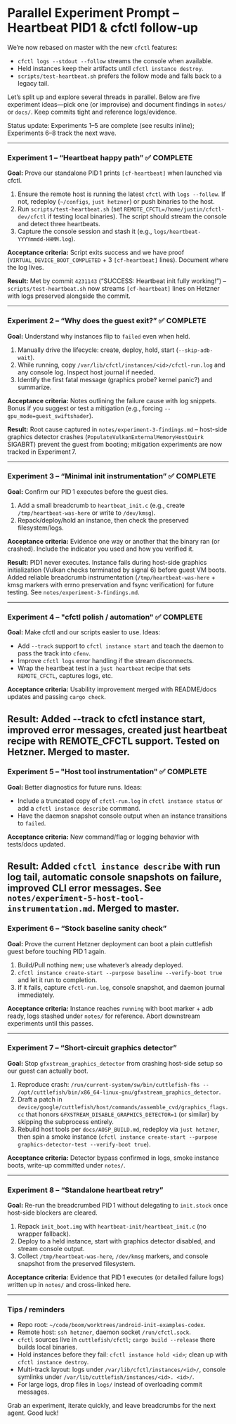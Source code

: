 # Parallel Experiment Prompt – Heartbeat PID1 & cfctl follow-up

We’re now rebased on master with the new `cfctl` features:
* `cfctl logs --stdout --follow` streams the console when available.
* Held instances keep their artifacts until `cfctl instance destroy`.
* `scripts/test-heartbeat.sh` prefers the follow mode and falls back to a legacy tail.

Let’s split up and explore several threads in parallel. Below are five experiment ideas—pick one (or improvise) and document findings in `notes/` or `docs/`. Keep commits tight and reference logs/evidence.

Status update: Experiments 1–5 are complete (see results inline); Experiments 6–8 track the next wave.

---

### Experiment 1 – “Heartbeat happy path” ✅ COMPLETE
**Goal:** Prove our standalone PID 1 prints `[cf-heartbeat]` when launched via cfctl.
1. Ensure the remote host is running the latest `cfctl` with `logs --follow`. If not, redeploy (`~/configs`, `just hetzner`) or push binaries to the host.
2. Run `scripts/test-heartbeat.sh` (set `REMOTE_CFCTL=/home/justin/cfctl-dev/cfctl` if testing local binaries). The script should stream the console and detect three heartbeats.
3. Capture the console session and stash it (e.g., `logs/heartbeat-YYYYmmdd-HHMM.log`).

**Acceptance criteria:** Script exits success and we have proof (`VIRTUAL_DEVICE_BOOT_COMPLETED` + 3 `[cf-heartbeat]` lines). Document where the log lives.

**Result:** Met by commit `4231143` (“SUCCESS: Heartbeat init fully working!”) – `scripts/test-heartbeat.sh` now streams `[cf-heartbeat]` lines on Hetzner with logs preserved alongside the commit.

---

### Experiment 2 – “Why does the guest exit?” ✅ COMPLETE
**Goal:** Understand why instances flip to `failed` even when held.
1. Manually drive the lifecycle: create, deploy, hold, start (`--skip-adb-wait`).
2. While running, copy `/var/lib/cfctl/instances/<id>/cfctl-run.log` and any console log. Inspect host journal if needed.
3. Identify the first fatal message (graphics probe? kernel panic?) and summarize.

**Acceptance criteria:** Notes outlining the failure cause with log snippets. Bonus if you suggest or test a mitigation (e.g., forcing `--gpu_mode=guest_swiftshader`).

**Result:** Root cause captured in `notes/experiment-3-findings.md` – host-side graphics detector crashes (`PopulateVulkanExternalMemoryHostQuirk` SIGABRT) prevent the guest from booting; mitigation experiments are now tracked in Experiment 7.

---

### Experiment 3 – “Minimal init instrumentation” ✅ COMPLETE
**Goal:** Confirm our PID 1 executes before the guest dies.
1. Add a small breadcrumb to `heartbeat_init.c` (e.g., create `/tmp/heartbeat-was-here` or write to `/dev/kmsg`).
2. Repack/deploy/hold an instance, then check the preserved filesystem/logs.

**Acceptance criteria:** Evidence one way or another that the binary ran (or crashed). Include the indicator you used and how you verified it.


**Result:** PID1 never executes. Instance fails during host-side graphics initialization (Vulkan checks terminated by signal 6) before guest VM boots. Added reliable breadcrumb instrumentation (`/tmp/heartbeat-was-here` + kmsg markers with errno preservation and fsync verification) for future testing. See `notes/experiment-3-findings.md`.

---

### Experiment 4 – "cfctl polish / automation" ✅ COMPLETE
**Goal:** Make cfctl and our scripts easier to use.
Ideas:
* Add `--track` support to `cfctl instance start` and teach the daemon to pass the track into `cfenv`.
* Improve `cfctl logs` error handling if the stream disconnects.
* Wrap the heartbeat test in a `just heartbeat` recipe that sets `REMOTE_CFCTL`, captures logs, etc.

**Acceptance criteria:** Usability improvement merged with README/docs updates and passing `cargo check`.


**Result:** Added --track to cfctl instance start, improved error messages, created just heartbeat recipe with REMOTE_CFCTL support. Tested on Hetzner. Merged to master.
---

### Experiment 5 – "Host tool instrumentation" ✅ COMPLETE
**Goal:** Better diagnostics for future runs.
Ideas:
* Include a truncated copy of `cfctl-run.log` in `cfctl instance status` or add a `cfctl instance describe` command.
* Have the daemon snapshot console output when an instance transitions to `failed`.

**Acceptance criteria:** New command/flag or logging behavior with tests/docs updated.


**Result:** Added `cfctl instance describe` with run log tail, automatic console snapshots on failure, improved CLI error messages. See `notes/experiment-5-host-tool-instrumentation.md`. Merged to master.
---

### Experiment 6 – “Stock baseline sanity check”
**Goal:** Prove the current Hetzner deployment can boot a plain cuttlefish guest before touching PID 1 again.
1. Build/Pull nothing new; use whatever’s already deployed.
2. `cfctl instance create-start --purpose baseline --verify-boot true` and let it run to completion.
3. If it fails, capture `cfctl-run.log`, console snapshot, and daemon journal immediately.

**Acceptance criteria:** Instance reaches `running` with boot marker + adb ready, logs stashed under `notes/` for reference. Abort downstream experiments until this passes.

---

### Experiment 7 – “Short-circuit graphics detector”
**Goal:** Stop `gfxstream_graphics_detector` from crashing host-side setup so our guest can actually boot.
1. Reproduce crash: `/run/current-system/sw/bin/cuttlefish-fhs -- /opt/cuttlefish/bin/x86_64-linux-gnu/gfxstream_graphics_detector`.
2. Draft a patch in `device/google/cuttlefish/host/commands/assemble_cvd/graphics_flags.cc` that honors `GFXSTREAM_DISABLE_GRAPHICS_DETECTOR=1` (or similar) by skipping the subprocess entirely.
3. Rebuild host tools per `docs/AOSP_BUILD.md`, redeploy via `just hetzner`, then spin a smoke instance (`cfctl instance create-start --purpose graphics-detector-test --verify-boot true`).

**Acceptance criteria:** Detector bypass confirmed in logs, smoke instance boots, write-up committed under `notes/`.

---

### Experiment 8 – “Standalone heartbeat retry”
**Goal:** Re-run the breadcrumbed PID 1 without delegating to `init.stock` once host-side blockers are cleared.
1. Repack `init_boot.img` with `heartbeat-init/heartbeat_init.c` (no wrapper fallback).
2. Deploy to a held instance, start with graphics detector disabled, and stream console output.
3. Collect `/tmp/heartbeat-was-here`, `/dev/kmsg` markers, and console snapshot from the preserved filesystem.

**Acceptance criteria:** Evidence that PID 1 executes (or detailed failure logs) written up in `notes/` and cross-linked here.

---

### Tips / reminders
* Repo root: `~/code/boom/worktrees/android-init-examples-codex`.
* Remote host: `ssh hetzner`, daemon socket `/run/cfctl.sock`.
* `cfctl` sources live in `cuttlefish/cfctl`; `cargo build --release` there builds local binaries.
* Hold instances before they fail: `cfctl instance hold <id>`; clean up with `cfctl instance destroy`.
* Multi-track layout: logs under `/var/lib/cfctl/instances/<id>/`, console symlinks under `/var/lib/cuttlefish/instances/<id>. <id>/`.
* For large logs, drop files in `logs/` instead of overloading commit messages.

Grab an experiment, iterate quickly, and leave breadcrumbs for the next agent. Good luck!
